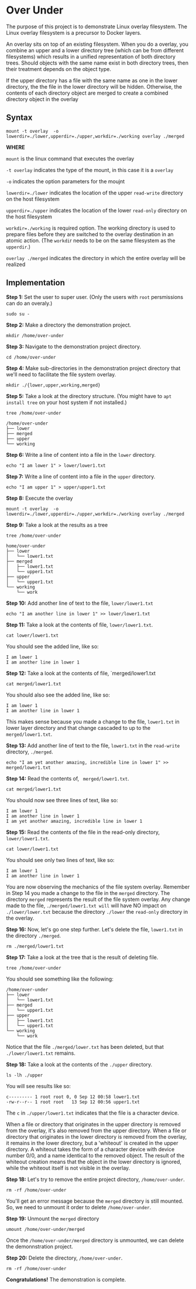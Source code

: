 # Over Under

The purpose of this project is to demonstrate Linux overlay filesystem. The Linux overlay filesystem is a precursor
to Docker layers.

An overlay sits on top of an existing filesystem. When you do a overlay, you combine an upper and a lower
directory tree (which can be from different filesystems) which results in a unified representation of
both directory trees. Should objects with the same name exist in both directory trees, then their
treatment depends on the object type.

If the upper directory has a file with the same name as one in the lower directory, the the file in the lower
directory will be hidden. Otherwise, the contents of each directory object are merged to create a
combined directory object in the overlay

## Syntax

`mount -t overlay  -o lowerdir=./lower,upperdir=./upper,workdir=./working overlay ./merged`

**WHERE**

`mount` is the linux command that executes the overlay

`-t overlay` indicates the type of the mount, in this case it is a `overlay`

`-o` indicates the option parameters for the moujnt

`lowerdir=./lower` indicates the location of the upper `read-write` directory on the host filesystem

`upperdir=./upper` indicates the location of the lower `read-only` directory on the host filesystem

`workdir=./working` is required option. The working directory is used to prepare files before they are switched
to the overlay destination in an atomic action. (The `workdi`r needs to be on the same filesystem as the `upperdir`.)

`overlay ./merged` indicates the directory in which the entire overlay will be realized

## Implementation

**Step 1:** Set the user to super user. (Only the users with `root` persmissions can do an overaly.)

`sudo su -`

**Step 2:** Make a directory the demonstration project.

`mkdir /home/over-under`

**Step 3:** Navigate to the demonstration project directory.

`cd /home/over-under`

**Step 4:** Make sub-directories in the demonstration project directory that we'll need to facilitate
the file system overlay.

`mkdir ./{lower,upper,working,merged}`

**Step 5:** Take a look at the directory structure. (You might have to `apt install tree` on your host system if not installed.)

`tree /home/over-under`

```text
/home/over-under
├── lower
├── merged
├── upper
└── working
```

**Step 6:** Write a line of content into a file in the `lower` directory.

`echo "I am lower 1" > lower/lower1.txt`

**Step 7:** Write a line of content into a file in the `upper` directory.

`echo "I am upper 1" > upper/upper1.txt`

**Step 8:** Execute the overlay

`mount -t overlay  -o lowerdir=./lower,upperdir=./upper,workdir=./working overlay ./merged`

**Step 9:** Take a look at the results as a tree

`tree /home/over-under`

```text
home/over-under
├── lower
│   └── lower1.txt
├── merged
│   ├── lower1.txt
│   └── upper1.txt
├── upper
│   └── upper1.txt
└── working
    └── work
```

**Step 10:** Add another line of text to the file, `lower/lower1.txt`

`echo "I am another line in lower 1" >> lower/lower1.txt`

**Step 11:** Take a look at the contents of file, `lower/lower1.txt`.

`cat lower/lower1.txt`

You should see the added line, like so:

```text
I am lower 1
I am another line in lower 1
```

**Step 12:** Take a look at the contents of file, `merged/lower1.txt

`cat merged/lower1.txt`

You should also see the added line, like so:

```text
I am lower 1
I am another line in lower 1
```

This makes sense because you made a change to the file, `lower1.txt` in lower layer 
directory and that change cascaded to up to the `merged/lower1.txt`.

**Step 13:** Add another line of text to the file, `lower1.txt` in the `read-write` directory, `./merged`.

`echo "I am yet another amazing, incredible line in lower 1" >> merged/lower1.txt`


**Step 14:** Read the contents of, ` merged/lower1.txt`.

`cat merged/lower1.txt` 

You should now see three lines of text, like so:

```text
I am lower 1
I am another line in lower 1
I am yet another amazing, incredible line in lower 1
```

**Step 15:** Read the contents of the file in the read-only directory, ` lower/lower1.txt`.

`cat lower/lower1.txt`

You should see only two lines of text, like so:

```text
I am lower 1
I am another line in lower 1
```

You are now observing the mechanics of the file system overlay. Remember in Step 14 you made a 
change to the file in the `merged` directory. The directory `merged` represents the result of the 
file system overlay. Any change made to the file, `./merged/lower1.txt will` will have NO impact on 
`./lower/lower.txt` because the directory `./lower` the `read-only` directory in the overlay.

**Step 16:** Now, let's go one step further. Let's delete the file, `lower1.txt` in the directory `./merged`.

`rm ./merged/lower1.txt`

**Step 17:** Take a look at the tree that is the result of deleting file.

`tree /home/over-under`

You should see something like the following:

```text
/home/over-under
├── lower
│   └── lower1.txt
├── merged
│   └── upper1.txt
├── upper
│   ├── lower1.txt
│   └── upper1.txt
└── working
    └── work
```
Notice that the file `./merged/lower.txt` has been deleted, but that `./lower/lower1.txt` remains.

**Step 18:** Take a look at the contents of the `./upper` directory.

`ls -lh ./upper`

You will see results like so:

```text
c--------- 1 root root 0, 0 Sep 12 00:58 lower1.txt
-rw-r--r-- 1 root root   13 Sep 12 00:56 upper1.txt
```

The `c` in `./upper/lower1.txt` indicates that the file is a character device.

When a file or directory that originates in the upper directory is removed from the overlay,
it's also removed from the upper directory.  When a file or directory that originates in the
lower directory is removed from the overlay, it remains in the lower directory, but a 'whiteout'
is created in the upper directory.  A whiteout takes the form of a character
device with device number 0/0, and a  name identical to the removed object.
The result of the whiteout creation means that the object in the lower directory
is ignored, while the whiteout itself is not visible in the overlay.

**Step 18:** Let's try to remove the entire project directory, `/home/over-under`.

`rm -rf /home/over-under`

You'll get an error message because the `merged` directory is still mounted. So, we need to unmount
it order to delete `/home/over-under`.

**Step 19:**  Unmount the `merged` directory

`umount /home/over-under/merged`

Once the `/home/over-under/merged` directory is unmounted, we can delete
the demonnstration project.

**Step 20:**  Delete the directory, `/home/over-under`.

`rm -rf /home/over-under`

**Congratulations!** The demonstration is complete.